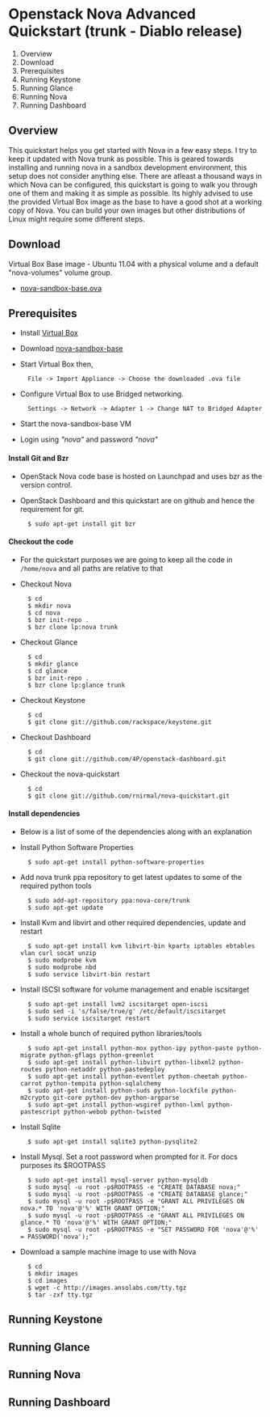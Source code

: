Openstack Nova Advanced Quickstart (trunk - Diablo release)
===========================================================

1. Overview
2. Download
3. Prerequisites
4. Running Keystone
5. Running Glance
6. Running Nova
7. Running Dashboard 

Overview
--------
This quickstart helps you get started with Nova in a few easy steps. I try to keep it updated with Nova trunk as possible. This is geared towards installing and running nova in a sandbox development environment, this setup does not consider anything else.
There are atleast a thousand ways in which Nova can be configured, this quickstart is going to walk you through one of them and making it as simple as possible. Its highly advised to use the provided Virtual Box image as the base to have a good shot at a working copy of Nova. You can build your own images but other distributions of Linux might require some different steps.

Download
--------
Virtual Box Base image - Ubuntu 11.04 with a physical volume and a default "nova-volumes" volume group.

- [nova-sandbox-base.ova](http://c650070.r70.cf2.rackcdn.com/nova-sandbox-base.ova)

Prerequisites
-------------
- Install [Virtual Box](http://www.virtualbox.org)
- Download [nova-sandbox-base](http://c650070.r70.cf2.rackcdn.com/nova-sandbox-base.ova)
- Start Virtual Box then,

        File -> Import Appliance -> Choose the downloaded .ova file

- Configure Virtual Box to use Bridged networking.

        Settings -> Network -> Adapter 1 -> Change NAT to Bridged Adapter
- Start the nova-sandbox-base VM
- Login using _"nova"_ and password _"nova"_

#### Install Git and Bzr
- OpenStack Nova code base is hosted on Launchpad and uses bzr as the version control.
- OpenStack Dashboard and this quickstart are on github and hence the requirement for git.

        $ sudo apt-get install git bzr

#### Checkout the code
- For the quickstart purposes we are going to keep all the code in `/home/nova` and all paths are relative to that
- Checkout Nova

        $ cd
        $ mkdir nova
        $ cd nova
        $ bzr init-repo .
        $ bzr clone lp:nova trunk

- Checkout Glance

        $ cd
        $ mkdir glance
        $ cd glance
        $ bzr init-repo .
        $ bzr clone lp:glance trunk

- Checkout Keystone

        $ cd
        $ git clone git://github.com/rackspace/keystone.git

- Checkout Dashboard

        $ cd
        $ git clone git://github.com/4P/openstack-dashboard.git

- Checkout the nova-quickstart

        $ cd
        $ git clone git://github.com/rnirmal/nova-quickstart.git

#### Install dependencies
- Below is a list of some of the dependencies along with an explanation 
- Install Python Software Properties

        $ sudo apt-get install python-software-properties

- Add nova trunk ppa repository to get latest updates to some of the required python tools

        $ sudo add-apt-repository ppa:nova-core/trunk
        $ sudo apt-get update

- Install Kvm and libvirt and other required dependencies, update and restart

        $ sudo apt-get install kvm libvirt-bin kpartx iptables ebtables vlan curl socat unzip
        $ sudo modprobe kvm
        $ sudo modprobe nbd
        $ sudo service libvirt-bin restart

- Install ISCSI software for volume management and enable iscsitarget

        $ sudo apt-get install lvm2 iscsitarget open-iscsi
        $ sudo sed -i 's/false/true/g' /etc/default/iscsitarget
        $ sudo service iscsitarget restart

- Install a whole bunch of required python libraries/tools

        $ sudo apt-get install python-mox python-ipy python-paste python-migrate python-gflags python-greenlet
        $ sudo apt-get install python-libvirt python-libxml2 python-routes python-netaddr python-pastedeploy
        $ sudo apt-get install python-eventlet python-cheetah python-carrot python-tempita python-sqlalchemy
        $ sudo apt-get install python-suds python-lockfile python-m2crypto git-core python-dev python-argparse
        $ sudo apt-get install python-wsgiref python-lxml python-pastescript python-webob python-twisted

- Install Sqlite

        $ sudo apt-get install sqlite3 python-pysqlite2

- Install Mysql. Set a root password when prompted for it. For docs purposes its $ROOTPASS

        $ sudo apt-get install mysql-server python-mysqldb
        $ sudo mysql -u root -p$ROOTPASS -e "CREATE DATABASE nova;"
        $ sudo mysql -u root -p$ROOTPASS -e "CREATE DATABASE glance;"
        $ sudo mysql -u root -p$ROOTPASS -e "GRANT ALL PRIVILEGES ON nova.* TO 'nova'@'%' WITH GRANT OPTION;"
        $ sudo mysql -u root -p$ROOTPASS -e "GRANT ALL PRIVILEGES ON glance.* TO 'nova'@'%' WITH GRANT OPTION;"
        $ sudo mysql -u root -p$ROOTPASS -e "SET PASSWORD FOR 'nova'@'%' = PASSWORD('nova');"

- Download a sample machine image to use with Nova

        $ cd
        $ mkdir images
        $ cd images
        $ wget -c http://images.ansolabs.com/tty.tgz
        $ tar -zxf tty.tgz


Running Keystone
----------------

Running Glance
--------------

Running Nova
------------

Running Dashboard
-----------------

